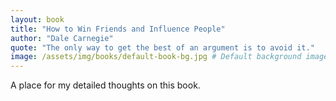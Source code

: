 ```yaml
---
layout: book
title: "How to Win Friends and Influence People"
author: "Dale Carnegie"
quote: "The only way to get the best of an argument is to avoid it."
image: /assets/img/books/default-book-bg.jpg # Default background image
---
```


A place for my detailed thoughts on this book.
